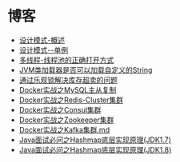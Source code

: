 # 博客

- [设计模式-概述](blog/设计模式--概述.md)	
- [设计模式--单例](blog/设计模式--单例.md)	
- [多线程-线程池的正确打开方式](blog/多线程-线程池的正确打开方式.md)
- [JVM类加载器是否可以加载自定义的String](blog/JVM类加载器是否可以加载自定义的String.md)
- [通过乐观锁解决库存超卖的问题](blog/通过乐观锁解决库存超卖的问题.md)
- [Docker实战之MySQL主从复制](blog/Docker实战之MySQL主从复制.md)
- [Docker实战之Redis-Cluster集群](blog/Docker实战之Redis-Cluster集群.md)
- [Docker实战之Consul集群](blog/Docker实战之Consul集群.md)
- [Docker实战之Zookeeper集群](blog/Docker实战之Zookeeper集群.md)
- [Docker实战之Kafka集群.md](blog/Docker实战之Kafka集群.md)
- [Java面试必问之Hashmap底层实现原理(JDK1.7)](blog/Java面试必问之Hashmap底层实现原理(JDK1.7).md)
- [Java面试必问之Hashmap底层实现原理(JDK1.8)](blog/Java面试必问之Hashmap底层实现原理(JDK1.8).md)

